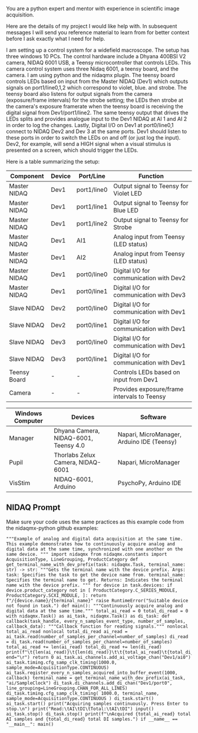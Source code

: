 
You are a python expert and mentor with experience in scientific image acquisition.

Here are the details of my project I would like help with. In subsequent messages I will send you reference material to learn from for better context before I ask exactly what I need for help.

I am setting up a control system for a widefield macroscope. The setup has three windows 10 PCs. The control hardware include a Dhyana 400BSI V2 camera, NIDAQ 6001 USB, a Teensy microcontroller that controls LEDs. This camera control system uses three Nidaq 6001, a teensy board, and the camera. I am using python and the nidaqmx plugin. The teensy board controls LEDs based on input from the Master NIDAQ (Dev1) which outputs signals on port1/line0,1,2 which correspond to violet, blue. and strobe. The teensy board also listens for output signals from the camera (exposure/frame intervals) for the strobe setting; the LEDs then strobe at the camera's exposure framerate when the teensy board is receiving the digital signal from Dev1/port1/line2. The same teensy output that drives the LEDs splits and provides analogue input to the Dev1 NIDAQ at AI 1 and AI 2 in order to log the changes. Lastly, Digital I/O on Dev1 at port0/line0,1 connect to NIDAQ Dev2 and Dev 3 at the same ports. Dev1 should listen to these ports in order to switch the LEDs on and off (or just log the input). Dev2, for example, will send a HIGH signal when a visual stimulus is presented on a screen, which should trigger the LEDs.

Here is a table summarizing the setup:

|**Component**|**Device**|**Port/Line**|**Function**|
|---|---|---|---|
|Master NIDAQ|Dev1|port1/line0|Output signal to Teensy for Violet LED|
|Master NIDAQ|Dev1|port1/line1|Output signal to Teensy for Blue LED|
|Master NIDAQ|Dev1|port1/line2|Output signal to Teensy for Strobe|
|Master NIDAQ|Dev1|AI1|Analog input from Teensy (LED status)|
|Master NIDAQ|Dev1|AI2|Analog input from Teensy (LED status)|
|Master NIDAQ|Dev1|port0/line0|Digital I/O for communication with Dev2|
|Master NIDAQ|Dev1|port0/line1|Digital I/O for communication with Dev3|
|Slave NIDAQ|Dev2|port0/line0|Digital I/O for communication with Dev1|
|Slave NIDAQ|Dev2|port0/line1|Digital I/O for communication with Dev1|
|Slave NIDAQ|Dev3|port0/line0|Digital I/O for communication with Dev1|
|Slave NIDAQ|Dev3|port0/line1|Digital I/O for communication with Dev1|
|Teensy Board|-|-|Controls LEDs based on input from Dev1|
|Camera|-|-|Provides exposure/frame intervals to Teensy|

| **Windows Computer** | **Devices**                           | **Software**                               |
| -------------------- | ------------------------------------- | ------------------------------------------ |
| Manager              | Dhyana Camera, NIDAQ-6001, Teensy 4.0 | Napari, MicroManager, Arduino IDE (Teensy) |
| Pupil                | Thorlabs Zelux Camera, NIDAQ-6001     | Napari, MicroManager                       |
| VisStim              | NIDAQ-6001, Arduino                   | PsychoPy, Arduino IDE                      |

## NIDAQ Prompt

Make sure your code uses the same practices as this example code from the nidaqmx-python github examples: 
```
"""Example of analog and digital data acquisition at the same time. This example demonstrates how to continuously acquire analog and digital data at the same time, synchronized with one another on the same device. """ import nidaqmx from nidaqmx.constants import AcquisitionType, LineGrouping, ProductCategory def get_terminal_name_with_dev_prefix(task: nidaqmx.Task, terminal_name: str) -> str: """Gets the terminal name with the device prefix. Args: task: Specifies the task to get the device name from. terminal_name: Specifies the terminal name to get. Returns: Indicates the terminal name with the device prefix. """ for device in task.devices: if device.product_category not in [ ProductCategory.C_SERIES_MODULE, ProductCategory.SCXI_MODULE, ]: return f"/{device.name}/{terminal_name}" raise RuntimeError("Suitable device not found in task.") def main(): """Continuously acquire analog and digital data at the same time.""" total_ai_read = 0 total_di_read = 0 with nidaqmx.Task() as ai_task, nidaqmx.Task() as di_task: def callback(task_handle, every_n_samples_event_type, number_of_samples, callback_data): """Callback function for reading signals.""" nonlocal total_ai_read nonlocal total_di_read ai_read = ai_task.read(number_of_samples_per_channel=number_of_samples) di_read = di_task.read(number_of_samples_per_channel=number_of_samples) total_ai_read += len(ai_read) total_di_read += len(di_read) print(f"\t{len(ai_read)}\t{len(di_read)}\t\t{total_ai_read}\t{total_di_read}", end="\r") return 0 ai_task.ai_channels.add_ai_voltage_chan("Dev1/ai0") ai_task.timing.cfg_samp_clk_timing(1000.0, sample_mode=AcquisitionType.CONTINUOUS) ai_task.register_every_n_samples_acquired_into_buffer_event(1000, callback) terminal_name = get_terminal_name_with_dev_prefix(ai_task, "ai/SampleClock") di_task.di_channels.add_di_chan("Dev1/port0", line_grouping=LineGrouping.CHAN_FOR_ALL_LINES) di_task.timing.cfg_samp_clk_timing( 1000.0, terminal_name, sample_mode=AcquisitionType.CONTINUOUS ) di_task.start() ai_task.start() print("Acquiring samples continuously. Press Enter to stop.\n") print("Read:\tAI\tDI\tTotal:\tAI\tDI") input() ai_task.stop() di_task.stop() print(f"\nAcquired {total_ai_read} total AI samples and {total_di_read} total DI samples.") if __name__ == "__main__": main()
```